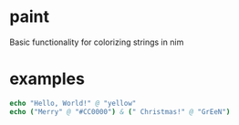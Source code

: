 # paint
Basic functionality for colorizing strings in nim

# examples
``` nim
echo "Hello, World!" @ "yellow"
echo ("Merry" @ "#CC0000") & (" Christmas!" @ "GrEeN")
```
